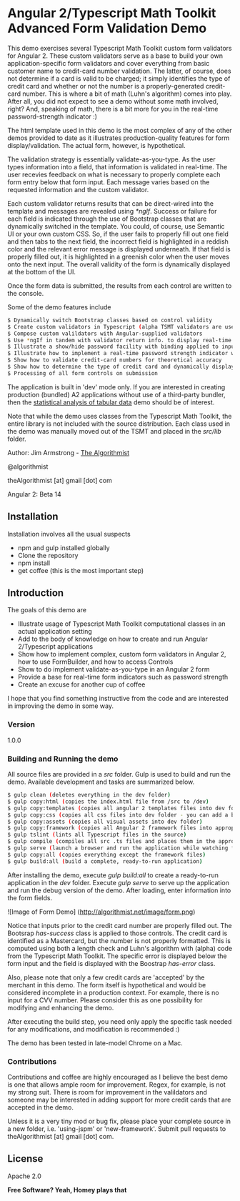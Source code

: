 # Angular 2/Typescript Math Toolkit Advanced Form Validation Demo

This demo exercises several Typescript Math Toolkit custom form validators for Angular 2.  These custom validators serve as a base to build your own application-specific form validators and cover everything from basic customer name to credit-card number validation.  The latter, of course, does not determine if a card is valid to be charged; it simply identifies the type of credit card and whether or not the number is a properly-generated credit-card number.  This is where a bit of math (Luhn's algorithm) comes into play.  After all, you did not expect to see a demo without some math involved, right?  And, speaking of math, there is a bit more for you in the real-time password-strength indicator :)

The html template used in this demo is the most complex of any of the other demos provided to date as it illustrates production-quality features for form display/validation.  The actual form, however, is hypothetical.

The validation strategy is essentially validate-as-you-type.  As the user types information into a field, that information is validated in real-time.  The user recevies feedback on what is necessary to properly complete each form entry below that form input.  Each message varies based on the requested information and the custom validator.  

Each custom validator returns results that can be direct-wired into the template and messages are revealed using _*ngIf_.  Success or failure for each field is indicated through the use of Bootstrap classes that are dynamically switched in the template.  You could, of course, use Semantic UI or your own custom CSS.  So, if the user fails to properly fill out one field and then tabs to the next field, the incorrect field is highlighted in a reddish color and the relevant error message is displayed underneath.  If that field is properly filled out, it is highlighted in a greenish color when the user moves onto the next input.  The overall validity of the form is dynamically displayed at the bottom of the UI.

Once the form data is submitted, the results from each control are written to the console.  

Some of the demo features include

```sh
$ Dynamically switch Bootstrap classes based on control validity
$ Create custom validators in Typescript (alpha TSMT validators are used as an example)
$ Compose custom valildators with Angular-supplied validators
$ Use *ngIf in tandem with validator return info. to display real-time error or hint messages to aid in form completion
$ Illustrate a show/hide password facility with binding applied to input type attribute and anchor text
$ Illustrate how to implement a real-time password strength indicator with animated color display
$ Show how to validate credit-card numbers for theoretical accuracy
$ Show how to determine the type of credit card and dynamically display an image of that card type
$ Processing of all form controls on submission
```

The application is built in 'dev' mode only.  If you are interested in creating production (bundled) A2 applications without use of a third-party bundler, then the [statistical analysis of tabular data] demo should be of interest.

Note that while the demo uses classes from the Typescript Math Toolkit, the entire library is not included with the source distribution.  Each class used in the demo was manually moved out of the TSMT and placed in the *src/lib* folder.

Author:  Jim Armstrong - [The Algorithmist]

@algorithmist

theAlgorithmist [at] gmail [dot] com

Angular 2: Beta 14

## Installation

Installation involves all the usual suspects

  - npm and gulp installed globally
  - Clone the repository
  - npm install
  - get coffee (this is the most important step)

## Introduction

The goals of this demo are 

* Illustrate usage of Typescript Math Toolkit computational classes in an actual application setting
* Add to the body of knowledge on how to create and run Angular 2/Typescript applications
* Show how to implement complex, custom form validators in Angular 2, how to use FormBuilder, and how to access Controls
* Show to do implement validate-as-you-type in an Angular 2 form
* Provide a base for real-time form indicators such as password strength
* Create an excuse for another cup of coffee

I hope that you find something instructive from the code and are interested in improving the demo in some way.

### Version
1.0.0

### Building and Running the demo

All source files are provided in a *src* folder.  Gulp is used to build and run the demo.  Available development and tasks are summarized below.

```sh
$ gulp clean (deletes everything in the dev folder)
$ gulp copy:html (copies the index.html file from /src to /dev)
$ gulp copy:templates (copies all angular 2 templates files into dev folder)
$ gulp copy:css (copies all css files into dev folder - you can add a build step if you like SaSS)
$ gulp copy:assets (copies all visual assets into dev folder)
$ gulp copy:framework (copies all Angular 2 framework files into appropriate location - should only need to be done once)
$ gulp tslint (lints all Typescript files in the source)
$ gulp compile (compiles all src .ts files and places them in the appropriate build location)
$ gulp serve (launch a browser and run the application while watching for file changes)
$ gulp copy:all (copies everything except the framework files)
$ gulp build:all (build a complete, ready-to-run application)
```

After installing the demo, execute _gulp build:all_ to create a ready-to-run application in the *dev* folder.  Execute _gulp serve_ to serve up the application and run the debug version of the demo.  After loading, enter information into the form fields.

![Image of Form Demo]
(http://algorithmist.net/image/form.png)

Notice that inputs prior to the credit card number are properly filled out.  The Bootsrap _has-success_ class is applied to those controls.  The credit card is identified as a Mastercard, but the number is not properly formatted.  This is computed using both a length check and Luhn's algorithm with (alpha) code from the Typescript Math Toolkit.  The specific error is displayed below the form input and the field is displayed with the Boostrap _has-error_ class.

Also, please note that only a few credit cards are 'accepted' by the merchant in this demo.  The form itself is hypothetical and would be considered incomplete in a production context.  For example, there is no input for a CVV number.  Please consider this as one possibility for modifying and enhancing the demo. 

After executing the build step, you need only apply the specific task needed for any modifications, and modification is recommended :)

The demo has been tested in late-model Chrome on a Mac. 


### Contributions

Contributions and coffee are highly encouraged as I believe the best demo is one that allows ample room for improvement. Regex, for example, is not my strong suit.  There is room for improvement in the valildators and someone may be interested in adding support for more credit cards that are accepted in the demo.

Unless it is a very tiny mod or bug fix, please place your complete source in a new folder, i.e. 'using-jspm' or 'new-framework'.  Submit pull requests to theAlgorithmist [at] gmail [dot] com.


License
----

Apache 2.0

**Free Software? Yeah, Homey plays that**

[//]: # (kudos http://stackoverflow.com/questions/4823468/store-comments-in-markdown-syntax)

[The Algorithmist]: <https://www.linkedin.com/in/jimarmstrong>
[statistical analysis of tabular data]: <https://github.com/theAlgorithmist/Table>
